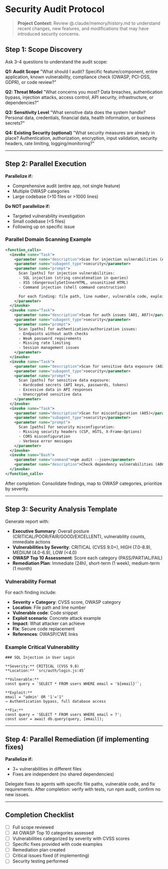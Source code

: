 # Security Audit Protocol

> **Project Context:** Review @.claude/memory/history.md to understand recent changes, new features, and modifications that may have introduced security concerns.

## Step 1: Scope Discovery

Ask 3-4 questions to understand the audit scope:

**Q1: Audit Scope**
"What should I audit? Specific feature/component, entire application, known vulnerability, compliance check (OWASP, PCI-DSS, GDPR), or code review?"

**Q2: Threat Model**
"What concerns you most? Data breaches, authentication bypass, injection attacks, access control, API security, infrastructure, or dependencies?"

**Q3: Sensitivity Level**
"What sensitive data does the system handle? Personal data, credentials, financial data, health information, or business secrets?"

**Q4: Existing Security (optional)**
"What security measures are already in place? Authentication, authorization, encryption, input validation, security headers, rate limiting, logging/monitoring?"

---

## Step 2: Parallel Execution

**Parallelize if:**
- Comprehensive audit (entire app, not single feature)
- Multiple OWASP categories
- Large codebase (>10 files or >1000 lines)

**Do NOT parallelize if:**
- Targeted vulnerability investigation
- Small codebase (<5 files)
- Following up on specific issue

### Parallel Domain Scanning Example

```xml
<function_calls>
  <invoke name="Task">
    <parameter name="description">Scan for injection vulnerabilities (A03)</parameter>
    <parameter name="subagent_type">security</parameter>
    <parameter name="prompt">
      Scan [paths] for injection vulnerabilities:
      - SQL injection (string concatenation in queries)
      - XSS (dangerouslySetInnerHTML, unsanitized HTML)
      - Command injection (shell command construction)

      For each finding: file path, line number, vulnerable code, exploit scenario, fix with code example.
    </parameter>
  </invoke>
  <invoke name="Task">
    <parameter name="description">Scan for auth issues (A01, A07)</parameter>
    <parameter name="subagent_type">security</parameter>
    <parameter name="prompt">
      Scan [paths] for authentication/authorization issues:
      - Endpoints without auth checks
      - Weak password requirements
      - Missing rate limiting
      - Session management issues
    </parameter>
  </invoke>
  <invoke name="Task">
    <parameter name="description">Scan for sensitive data exposure (A02)</parameter>
    <parameter name="subagent_type">security</parameter>
    <parameter name="prompt">
      Scan [paths] for sensitive data exposure:
      - Hardcoded secrets (API keys, passwords, tokens)
      - Excessive data in API responses
      - Unencrypted sensitive data
    </parameter>
  </invoke>
  <invoke name="Task">
    <parameter name="description">Scan for misconfiguration (A05)</parameter>
    <parameter name="subagent_type">security</parameter>
    <parameter name="prompt">
      Scan [paths] for security misconfiguration:
      - Missing security headers (CSP, HSTS, X-Frame-Options)
      - CORS misconfiguration
      - Verbose error messages
    </parameter>
  </invoke>
  <invoke name="Bash">
    <parameter name="command">npm audit --json</parameter>
    <parameter name="description">Check dependency vulnerabilities (A06)</parameter>
  </invoke>
</function_calls>
```

After completion: Consolidate findings, map to OWASP categories, prioritize by severity.

---

## Step 3: Security Analysis Template

Generate report with:
- **Executive Summary**: Overall posture (CRITICAL/POOR/FAIR/GOOD/EXCELLENT), vulnerability counts, immediate actions
- **Vulnerabilities by Severity**: CRITICAL (CVSS 9.0+), HIGH (7.0-8.9), MEDIUM (4.0-6.9), LOW (<4.0)
- **OWASP Top 10 Assessment**: Score each category (PASS/PARTIAL/FAIL)
- **Remediation Plan**: Immediate (24h), short-term (1 week), medium-term (1 month)

### Vulnerability Format

For each finding include:
- **Severity + Category**: CVSS score, OWASP category
- **Location**: File path and line number
- **Vulnerable code**: Code snippet
- **Exploit scenario**: Concrete attack example
- **Impact**: What attacker can achieve
- **Fix**: Secure code replacement
- **References**: OWASP/CWE links

### Example Critical Vulnerability

```
### SQL Injection in User Login

**Severity:** CRITICAL (CVSS 9.8)
**Location:** `src/auth/login.js:45`

**Vulnerable:**
const query = `SELECT * FROM users WHERE email = '${email}'`;

**Exploit:**
email = "admin' OR '1'='1"
→ Authentication bypass, full database access

**Fix:**
const query = 'SELECT * FROM users WHERE email = ?';
const user = await db.query(query, [email]);
```

---

## Step 4: Parallel Remediation (if implementing fixes)

**Parallelize if:**
- 3+ vulnerabilities in different files
- Fixes are independent (no shared dependencies)

Delegate fixes to agents with specific file paths, vulnerable code, and fix requirements. After completion: verify with tests, run npm audit, confirm no new issues.

---

## Completion Checklist

- [ ] Full scope reviewed
- [ ] All OWASP Top 10 categories assessed
- [ ] Vulnerabilities categorized by severity with CVSS scores
- [ ] Specific fixes provided with code examples
- [ ] Remediation plan created
- [ ] Critical issues fixed (if implementing)
- [ ] Security testing performed

